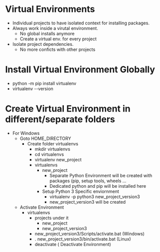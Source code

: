 
# Virtual Environments

*   Individual projects to have isolated context for installing packages.
*   Always work inside a virutal environment.
    *   No global installs anymore
    *   Create a virtual env. for every project
*   Isolate project dependencies.
    *   No more conficts with other projects


# Install Virtual Environment Globally

*  python -m pip install virtualenv
*  virtualenv --version

# Create Virtual Environment in different/separate folders

*  For Windows
   *  Goto HOME_DIRECTORY
      *  Create folder virtualenvs
         *  mkdir virtualenvs
         *  cd virtualenvs
         *  virtualenv new_project
         *  virtualenvs
            *  new_project
               *  Separate Python Environment will be created with packages (pip, setup tools, wheels ...
               *  Dedicated python and pip will be installed here
            *  Setup Python 3 Specific enviornment
                  *  virtualenv -p python3 new_project_version3
                  *  new_project_version3 will be created
   *  Activate Environment
      *  virtualenvs
         *  projects under it
            *  new_project
            *  new_project_version3
         *  new_project_version3/Scripts/activate.bat (Windows)
         *  . new_project_version3/bin/activate.bat (Linux)
         * deactivate ( Deactivate Environment)
   
